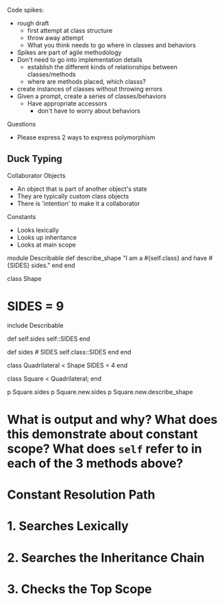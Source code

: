 Code spikes:
- rough draft
  - first attempt at class structure
  - throw away attempt
  - What you think needs to go where in classes and behaviors
- Spikes are part of agile methodology
- Don't need to go into implementation details
  - establish the different kinds of relationships between classes/methods
  - where are methods placed, which classs?
- create instances of classes without throwing errors
- Given a prompt, create a series of classes/behaviors
  - Have appropriate accessors
    - don't have to worry about behaviors

Questions
- Please express 2 ways to express polymorphism

Duck Typing
- 

Collaborator Objects
- An object that is part of another object's state
- They are typically custom class objects
- There is 'intention' to make it a collaborator

Constants
- Looks lexically
- Looks up inheritance
- Looks at main scope

module Describable
  def describe_shape
    "I am a #{self.class} and have #{SIDES} sides."
  end
end

class Shape
  # SIDES = 9
  include Describable

  def self.sides
    self::SIDES
  end
  
  def sides
    # SIDES
    self.class::SIDES
  end
end

class Quadrilateral < Shape
  SIDES = 4
end

class Square < Quadrilateral; end

p Square.sides 
p Square.new.sides 
p Square.new.describe_shape 


# What is output and why? What does this demonstrate about constant scope? What does `self` refer to in each of the 3 methods above? 

# Constant Resolution Path
  # 1. Searches Lexically
  # 2. Searches the Inheritance Chain
  # 3. Checks the Top Scope   